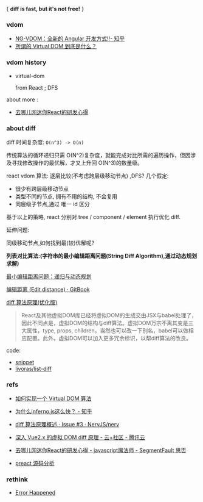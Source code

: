 
{ **diff is fast, but it's not free!** }


### vdom


- [NG-VDOM：全新的 Angular 开发方式!!- 知乎](https://www.zhihu.com/people/trotyl/posts)
- [所谓的 Virtual DOM 到底是什么？](https://zhuanlan.zhihu.com/p/37391628)

### vdom history

- virtual-dom

    from React ;
    DFS


about more :
- [去哪儿网迷你React的研发心得](https://segmentfault.com/a/1190000011235844)

### about diff

diff 时间复杂度: `O(n^3) -> O(n)`

传统算法的循环递归只需 O(N^2)复杂度，就能完成对比所需的遍历操作，但因涉及寻找修改操作的最优解，才又上升回 O(N^3)的数量级。


react vdom  算法: 逐层比较(不考虑跨层级移动节点) ,DFS?
几个假定:

- 很少有跨层级移动节点
- 类型不同的节点, 拥有不用的结构, 不会复用
- 同层级子节点,通过 唯一 id 区分

基于以上的策略, react 分别对 tree / component / element 执行优化 diff.



延伸问题:

同级移动节点,如何找到最(较)优解呢?

**列表对比算法:(字符串的最小编辑距离问题(String Diff Algorithm),通过动态规划求解)**

[最小编辑距离问题：递归与动态规划](https://github.com/youngwind/blog/issues/106)

[编辑距离 (Edit distance) · GitBook](https://www.dreamxu.com/books/dsa/dp/edit-distance.html)

[diff 算法原理(优化版)](https://github.com/NervJS/nerv/issues/3)



> React及其他虚拟DOM库已经将虚拟DOM的生成交由JSX与babel处理了，因此不同点是，虚拟DOM的结构与diff算法。虚拟DOM万宗不离其变是三大属性，type, props, children，当然也可以改一下别名，babel可以做相应配置。此外，虚拟DOM可以加入更多冗余标识，以帮diff算法的改良。

code:

- [snippet](../../../snippets/vdom/min-distance.js)
- [livoras/list-diff](https://github.com/livoras/list-diff/blob/master/lib/diff.js)


### refs

- [如何实现一个 Virtual DOM 算法 ](https://github.com/livoras/blog/issues/13)
- [为什么inferno.js这么快？ - 知乎](https://www.zhihu.com/question/65824137/answer/235159117)
- [diff 算法原理概述 · Issue #3 · NervJS/nerv](https://github.com/NervJS/nerv/issues/3)
- [深入 Vue2.x 的虚拟 DOM diff 原理 - 云+社区 - 腾讯云](https://cloud.tencent.com/developer/article/1006029)
- [去哪儿网迷你React的研发心得 - javascript魔法师 - SegmentFault 思否](https://segmentfault.com/a/1190000011235844)



- [preact 源码分析](https://github.com/wangning0/preact_analyse)


### rethink

- [Error Happened](https://svelte.dev/blog/virtual-dom-is-pure-overhead)